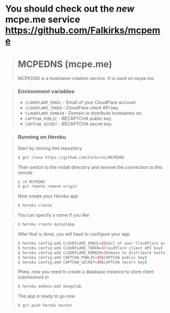 # You should check out the *new* mcpe.me service https://github.com/Falkirks/mcpeme



>MCPEDNS (mcpe.me)
>==================
>MCPEDNS is a hostname creation service. It is used on mcpe.me.

>### Environment variables
>* `CLOUDFLARE_EMAIL` - Email of your CloudFlare account.
>* `CLOUDFLARE_TOKEN` - CloudFlare client API key.
>* `CLOUDFLARE_DOMAIN` - Domain to distribute hostnames on.
>* `CAPTCHA_PUBLIC` - RECAPTCHA public key.
>* `CAPTCHA_SECRET` - RECAPTCHA secret key.

>### Running on Heroku
>Start by cloning this repository
>```sh
>$ git clone https://github.com/Falkirks/MCPEDNS 
>```
>Then switch to the install directory and remove the connection to this remote
>
>```sh
>$ cd MCPEDNS
>$ git remote remove origin
>```
>Now create your Heroku app 

>```sh
>$ heroku create 
>```
>You can specify a name if you like

>```sh
>$ heroku create myCoolApp
>```
>After that is done, you will have to configure your app
>```sh
>$ heroku config:add CLOUDFLARE_EMAIL=(Email of your CloudFlare account)
>$ heroku config:add CLOUDFLARE_TOKEN=(CloudFlare client API key)
>$ heroku config:add CLOUDFLARE_DOMAIN=(Domain to distribute hostnames on)
>$ heroku config:add CAPTCHA_PUBLIC=(RECAPTCHA public key)
>$ heroku config:add CAPTCHA_SECRET=(RECAPTCHA secert key)
>```
>Phew, now you need to create a database instance to store client submissions in
>```sh
>$ heroku addons:add mongolab
>```
>The app is ready to go now
>```sh
>$ git push heroku master
>```
